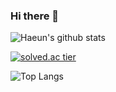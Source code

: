 ### Hi there 👋

<!--
**haeunnnnn/haeunnnnn** is a ✨ _special_ ✨ repository because its `README.md` (this file) appears on your GitHub profile.

Here are some ideas to get you started:

- 🔭 I’m currently working on ...
- 🌱 I’m currently learning ...
- 👯 I’m looking to collaborate on ...
- 🤔 I’m looking for help with ...
- 💬 Ask me about ...
- 📫 How to reach me: ...
- 😄 Pronouns: ...
- ⚡ Fun fact: ...
-->
![Haeun's github stats](https://github-readme-stats.vercel.app/api?username=haeunnnnn&show_icons=true&theme=radical)

[![solved.ac tier](http://mazassumnida.wtf/api/generate_badge?boj=jse03310)](https://solved.ac/jse03310)

![Top Langs](https://github-readme-stats.vercel.app/api/top-langs/?username=haeunnnnn&layout=compact&hide=csharp)
